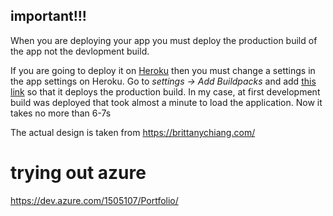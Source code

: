 ## important!!!

When you are deploying your app you must deploy the production build of the app not the devlopment build.

If you are going to deploy it on <a href="https://www.heroku.com/home" target="blank">Heroku</a> then you must change a settings in the app settings on Heroku. Go to <i>settings -> Add Buildpacks</i> and add <a href="https://github.com/mars/create-react-app-buildpack" target="blank">this link</a> so that it deploys the production build. In my case, at first development build was deployed that took almost a minute to load the application. Now it takes no more than 6-7s

The actual design is taken from https://brittanychiang.com/

# trying out azure

https://dev.azure.com/1505107/Portfolio/
